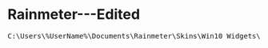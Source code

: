 # Rainmeter---Edited

<pre>
C:\Users\%UserName%\Documents\Rainmeter\Skins\Win10 Widgets\@Resources\Performance Templates

</pre>
